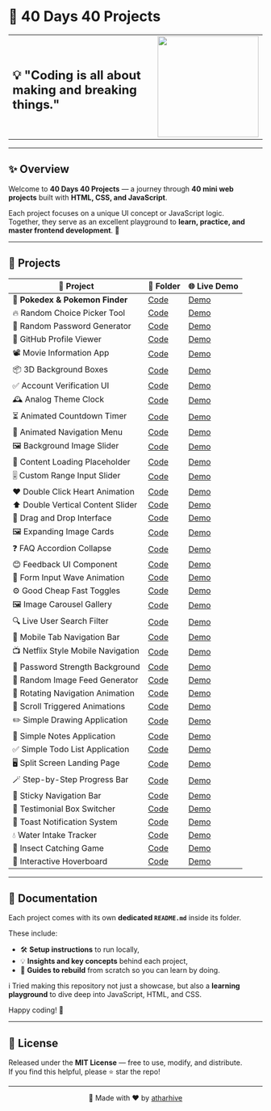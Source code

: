 # 🚀 40 Days 40 Projects

<table>
<tr>
<td>

## 💡 **"Coding is all about making and breaking things."**

</td>
<td align="right">

<img src="https://i.pinimg.com/originals/60/6f/91/606f91894f949b1eabfeed751adcbced.gif" width="200"/>

</td>
</tr>
</table>

---

## ✨ Overview

Welcome to **40 Days 40 Projects** — a journey through **40 mini web projects** built with **HTML, CSS, and JavaScript**.

Each project focuses on a unique UI concept or JavaScript logic.  
Together, they serve as an excellent playground to **learn, practice, and master frontend development**. 🌱

---

## 🌟 Projects

| 🚀 Project | 📂 Folder | 🌐 Live Demo |
|---|---|---|
| 🎴 **Pokedex & Pokemon Finder** | [Code](https://github.com/atharhive/40-web-mini-projects/tree/main/Pokedex-and-Pokemon-Finder) | [Demo](https://atharhive.github.io/40-web-mini-projects/Pokedex-and-Pokemon-Finder/) |
| 🔥 Random Choice Picker Tool | [Code](https://github.com/atharhive/40-web-mini-projects/tree/main/Random-Choice-Picker-Tool) | [Demo](https://atharhive.github.io/40-web-mini-projects/Random-Choice-Picker-Tool/) |
| 🔐 Random Password Generator | [Code](https://github.com/atharhive/40-web-mini-projects/tree/main/Random-Password-Generator) | [Demo](https://atharhive.github.io/40-web-mini-projects/Random-Password-Generator/) |
| 📝 GitHub Profile Viewer | [Code](https://github.com/atharhive/40-web-mini-projects/tree/main/GitHub-Profile-Viewer) | [Demo](https://atharhive.github.io/40-web-mini-projects/GitHub-Profile-Viewer/) |
| 📽️ Movie Information App | [Code](https://github.com/atharhive/40-web-mini-projects/tree/main/Movie-Information-App) | [Demo](https://atharhive.github.io/40-web-mini-projects/Movie-Information-App/) |
| 📦 3D Background Boxes | [Code](https://github.com/atharhive/40-web-mini-projects/tree/main/3D-Background-Boxes) | [Demo](https://atharhive.github.io/40-web-mini-projects/3D-Background-Boxes/) |
| ✅ Account Verification UI | [Code](https://github.com/atharhive/40-web-mini-projects/tree/main/Account-Verification-UI) | [Demo](https://atharhive.github.io/40-web-mini-projects/Account-Verification-UI/) |
| 🕰️ Analog Theme Clock | [Code](https://github.com/atharhive/40-web-mini-projects/tree/main/Analog-Theme-Clock) | [Demo](https://atharhive.github.io/40-web-mini-projects/Analog-Theme-Clock/) |
| ⏳ Animated Countdown Timer | [Code](https://github.com/atharhive/40-web-mini-projects/tree/main/Animated-Countdown-Timer) | [Demo](https://atharhive.github.io/40-web-mini-projects/Animated-Countdown-Timer/) |
| 📜 Animated Navigation Menu | [Code](https://github.com/atharhive/40-web-mini-projects/tree/main/Animated-Navigation-Menu) | [Demo](https://atharhive.github.io/40-web-mini-projects/Animated-Navigation-Menu/) |
| 🖼️ Background Image Slider | [Code](https://github.com/atharhive/40-web-mini-projects/tree/main/Background-Image-Slider) | [Demo](https://atharhive.github.io/40-web-mini-projects/Background-Image-Slider/) |
| 📰 Content Loading Placeholder | [Code](https://github.com/atharhive/40-web-mini-projects/tree/main/Content-Loading-Placeholder) | [Demo](https://atharhive.github.io/40-web-mini-projects/Content-Loading-Placeholder/) |
| 🎚️ Custom Range Input Slider | [Code](https://github.com/atharhive/40-web-mini-projects/tree/main/Custom-Range-Input-Slider) | [Demo](https://atharhive.github.io/40-web-mini-projects/Custom-Range-Input-Slider/) |
| ❤️ Double Click Heart Animation | [Code](https://github.com/atharhive/40-web-mini-projects/tree/main/Double-Click-Heart-Animation) | [Demo](https://atharhive.github.io/40-web-mini-projects/Double-Click-Heart-Animation/) |
| ⬆️ Double Vertical Content Slider | [Code](https://github.com/atharhive/40-web-mini-projects/tree/main/Double-Vertical-Content-Slider) | [Demo](https://atharhive.github.io/40-web-mini-projects/Double-Vertical-Content-Slider/) |
| 🔗 Drag and Drop Interface | [Code](https://github.com/atharhive/40-web-mini-projects/tree/main/Drag-and-Drop-Interface) | [Demo](https://atharhive.github.io/40-web-mini-projects/Drag-and-Drop-Interface/) |
| 🖼️ Expanding Image Cards | [Code](https://github.com/atharhive/40-web-mini-projects/tree/main/Expanding-Image-Cards) | [Demo](https://atharhive.github.io/40-web-mini-projects/Expanding-Image-Cards/) |
| ❓ FAQ Accordion Collapse | [Code](https://github.com/atharhive/40-web-mini-projects/tree/main/FAQ-Accordion-Collapse) | [Demo](https://atharhive.github.io/40-web-mini-projects/FAQ-Accordion-Collapse/) |
| 😊 Feedback UI Component | [Code](https://github.com/atharhive/40-web-mini-projects/tree/main/Feedback-UI-Component) | [Demo](https://atharhive.github.io/40-web-mini-projects/Feedback-UI-Component/) |
| 🌊 Form Input Wave Animation | [Code](https://github.com/atharhive/40-web-mini-projects/tree/main/Form-Input-Wave-Animation) | [Demo](https://atharhive.github.io/40-web-mini-projects/Form-Input-Wave-Animation/) |
| ⚙️ Good Cheap Fast Toggles | [Code](https://github.com/atharhive/40-web-mini-projects/tree/main/Good-Cheap-Fast-Toggles) | [Demo](https://atharhive.github.io/40-web-mini-projects/Good-Cheap-Fast-Toggles/) |
| 🖼️ Image Carousel Gallery | [Code](https://github.com/atharhive/40-web-mini-projects/tree/main/Image-Carousel-Gallery) | [Demo](https://atharhive.github.io/40-web-mini-projects/Image-Carousel-Gallery/) |
| 🔍 Live User Search Filter | [Code](https://github.com/atharhive/40-web-mini-projects/tree/main/Live-User-Search-Filter) | [Demo](https://atharhive.github.io/40-web-mini-projects/Live-User-Search-Filter/) |
| 📱 Mobile Tab Navigation Bar | [Code](https://github.com/atharhive/40-web-mini-projects/tree/main/Mobile-Tab-Navigation-Bar) | [Demo](https://atharhive.github.io/40-web-mini-projects/Mobile-Tab-Navigation-Bar/) |
| 📺 Netflix Style Mobile Navigation | [Code](https://github.com/atharhive/40-web-mini-projects/tree/main/Netflix-Style-Mobile-Navigation) | [Demo](https://atharhive.github.io/40-web-mini-projects/Netflix-Style-Mobile-Navigation/) |
| 🔑 Password Strength Background | [Code](https://github.com/atharhive/40-web-mini-projects/tree/main/Password-Strength-Background-Effect) | [Demo](https://atharhive.github.io/40-web-mini-projects/Password-Strength-Background-Effect/) |
| 🌄 Random Image Feed Generator | [Code](https://github.com/atharhive/40-web-mini-projects/tree/main/Random-Image-Feed-Generator) | [Demo](https://atharhive.github.io/40-web-mini-projects/Random-Image-Feed-Generator/) |
| 🔄 Rotating Navigation Animation | [Code](https://github.com/atharhive/40-web-mini-projects/tree/main/Rotating-Navigation-Animation) | [Demo](https://atharhive.github.io/40-web-mini-projects/Rotating-Navigation-Animation/) |
| 🎯 Scroll Triggered Animations | [Code](https://github.com/atharhive/40-web-mini-projects/tree/main/Scroll-Triggered-Animations) | [Demo](https://atharhive.github.io/40-web-mini-projects/Scroll-Triggered-Animations/) |
| ✏️ Simple Drawing Application | [Code](https://github.com/atharhive/40-web-mini-projects/tree/main/Simple-Drawing-Application) | [Demo](https://atharhive.github.io/40-web-mini-projects/Simple-Drawing-Application/) |
| 📝 Simple Notes Application | [Code](https://github.com/atharhive/40-web-mini-projects/tree/main/Simple-Notes-Application) | [Demo](https://atharhive.github.io/40-web-mini-projects/Simple-Notes-Application/) |
| ✅ Simple Todo List Application | [Code](https://github.com/atharhive/40-web-mini-projects/tree/main/Simple-Todo-List-Application) | [Demo](https://atharhive.github.io/40-web-mini-projects/Simple-Todo-List-Application/) |
| 🖥️ Split Screen Landing Page | [Code](https://github.com/atharhive/40-web-mini-projects/tree/main/Split-Screen-Landing-Page) | [Demo](https://atharhive.github.io/40-web-mini-projects/Split-Screen-Landing-Page/) |
| 🪄 Step-by-Step Progress Bar | [Code](https://github.com/atharhive/40-web-mini-projects/tree/main/Step-by-Step-Progress-Bar) | [Demo](https://atharhive.github.io/40-web-mini-projects/Step-by-Step-Progress-Bar/) |
| 📌 Sticky Navigation Bar | [Code](https://github.com/atharhive/40-web-mini-projects/tree/main/Sticky-Navigation-Bar) | [Demo](https://atharhive.github.io/40-web-mini-projects/Sticky-Navigation-Bar/) |
| 💬 Testimonial Box Switcher | [Code](https://github.com/atharhive/40-web-mini-projects/tree/main/Testimonial-Box-Switcher) | [Demo](https://atharhive.github.io/40-web-mini-projects/Testimonial-Box-Switcher/) |
| 🔔 Toast Notification System | [Code](https://github.com/atharhive/40-web-mini-projects/tree/main/Toast-Notification-System) | [Demo](https://atharhive.github.io/40-web-mini-projects/Toast-Notification-System/) |
| 💧 Water Intake Tracker | [Code](https://github.com/atharhive/40-web-mini-projects/tree/main/Water-Intake-Tracker) | [Demo](https://atharhive.github.io/40-web-mini-projects/Water-Intake-Tracker/) |
| 🎯 Insect Catching Game | [Code](https://github.com/atharhive/40-web-mini-projects/tree/main/Insect-Catching-Game) | [Demo](https://atharhive.github.io/40-web-mini-projects/Insect-Catching-Game/) |
| 🎨 Interactive Hoverboard | [Code](https://github.com/atharhive/40-web-mini-projects/tree/main/Interactive-Hoverboard) | [Demo](https://atharhive.github.io/40-web-mini-projects/Interactive-Hoverboard/) |

---

## 📖 Documentation

Each project comes with its own **dedicated `README.md`** inside its folder.

These include:
- 🛠 **Setup instructions** to run locally,
- 💡 **Insights and key concepts** behind each project,
- 🔄 **Guides to rebuild** from scratch so you can learn by doing.

i Tried making this repository not just a showcase, but also a **learning playground** to dive deep into JavaScript, HTML, and CSS.

Happy coding! 🚀

---

## 📜 License

Released under the **MIT License** — free to use, modify, and distribute.  
If you find this helpful, please ⭐ star the repo!

---

<div align="center">

🚀 Made with ❤️ by [atharhive](https://github.com/atharhive)

</div>
